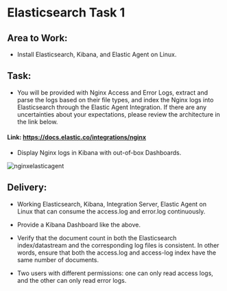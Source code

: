 # Elasticsearch Task 1 

## Area to Work:

- Install Elasticsearch, Kibana, and Elastic Agent on Linux.

## Task:

- You will be provided with Nginx Access and Error Logs, extract and parse the logs based on their file types, and index the Nginx logs into Elasticsearch through the Elastic Agent Integration. If there are any uncertainties about your expectations, please review the architecture in the link below.

#### Link: https://docs.elastic.co/integrations/nginx

- Display Nginx logs in Kibana with out-of-box Dashboards.

![nginxelasticagent](https://github.com/SeyyidhanTaskin/Collecting-Logs-with-Elastic-Agent/assets/109666785/9c9403d4-88ee-45c2-b6d4-d04f65e68b95)

## Delivery:
- Working Elasticsearch, Kibana, Integration Server, Elastic Agent on Linux that can consume the access.log and error.log continuously.

- Provide a Kibana Dashboard like the above.

- Verify that the document count in both the Elasticsearch index/datastream and the corresponding log files is consistent. In other words, ensure that both the access.log and access-log index have the same number of documents.

- Two users with different permissions: one can only read access logs, and the other can only read error logs.
